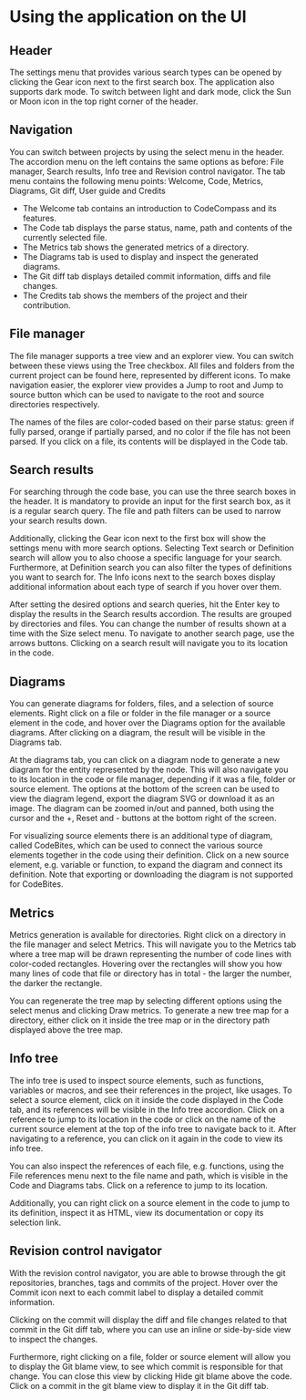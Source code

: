 # Using the application on the UI

## Header

The settings menu that provides various search types can be opened by clicking the Gear icon next to the first search box. The application also supports dark mode. To switch between light and dark mode, click the Sun or Moon icon in the top right corner of the header.

## Navigation

You can switch between projects by using the select menu in the header. The accordion menu on the left contains the same options as before: File manager, Search results, Info tree and Revision control navigator. The tab menu contains the following menu points: Welcome, Code, Metrics, Diagrams, Git diff, User guide and Credits

- The Welcome tab contains an introduction to CodeCompass and its features.
- The Code tab displays the parse status, name, path and contents of the currently selected file.
- The Metrics tab shows the generated metrics of a directory.
- The Diagrams tab is used to display and inspect the generated diagrams.
- The Git diff tab displays detailed commit information, diffs and file changes.
- The Credits tab shows the members of the project and their contribution.

## File manager

The file manager supports a tree view and an explorer view. You can switch between these views using the Tree checkbox. All files and folders from the current project can be found here, represented by different icons. To make navigation easier, the explorer view provides a Jump to root and Jump to source button which can be used to navigate to the root and source directories respectively.

The names of the files are color-coded based on their parse status: green if fully parsed, orange if partially parsed, and no color if the file has not been parsed. If you click on a file, its contents will be displayed in the Code tab.

## Search results

For searching through the code base, you can use the three search boxes in the header. It is mandatory to provide an input for the first search box, as it is a regular search query. The file and path filters can be used to narrow your search results down.

Additionally, clicking the Gear icon next to the first box will show the settings menu with more search options. Selecting Text search or Definition search will allow you to also choose a specific language for your search. Furthermore, at Definition search you can also filter the types of definitions you want to search for. The Info icons next to the search boxes display additional information about each type of search if you hover over them.

After setting the desired options and search queries, hit the Enter key to display the results in the Search results accordion. The results are grouped by directories and files. You can change the number of results shown at a time with the Size select menu. To navigate to another search page, use the arrows buttons. Clicking on a search result will navigate you to its location in the code.

## Diagrams

You can generate diagrams for folders, files, and a selection of source elements. Right click on a file or folder in the file manager or a source element in the code, and hover over the Diagrams option for the available diagrams. After clicking on a diagram, the result will be visible in the Diagrams tab.

At the diagrams tab, you can click on a diagram node to generate a new diagram for the entity represented by the node. This will also navigate you to its location in the code or file manager, depending if it was a file, folder or source element. The options at the bottom of the screen can be used to view the diagram legend, export the diagram SVG or download it as an image. The diagram can be zoomed in/out and panned, both using the cursor and the +, Reset and - buttons at the bottom right of the screen.

For visualizing source elements there is an additional type of diagram, called CodeBites, which can be used to connect the various source elements together in the code using their definition. Click on a new source element, e.g. variable or function, to expand the diagram and connect its definition. Note that exporting or downloading the diagram is not supported for CodeBites.

## Metrics

Metrics generation is available for directories. Right click on a directory in the file manager and select Metrics. This will navigate you to the Metrics tab where a tree map will be drawn representing the number of code lines with color-coded rectangles. Hovering over the rectangles will show you how many lines of code that file or directory has in total - the larger the number, the darker the rectangle.

You can regenerate the tree map by selecting different options using the select menus and clicking Draw metrics. To generate a new tree map for a directory, either click on it inside the tree map or in the directory path displayed above the tree map.

## Info tree

The info tree is used to inspect source elements, such as functions, variables or macros, and see their references in the project, like usages. To select a source element, click on it inside the code displayed in the Code tab, and its references will be visible in the Info tree accordion. Click on a reference to jump to its location in the code or click on the name of the current source element at the top of the info tree to navigate back to it. After navigating to a reference, you can click on it again in the code to view its info tree.

You can also inspect the references of each file, e.g. functions, using the File references menu next to the file name and path, which is visible in the Code and Diagrams tabs. Click on a reference to jump to its location.

Additionally, you can right click on a source element in the code to jump to its definition, inspect it as HTML, view its documentation or copy its selection link.

## Revision control navigator

With the revision control navigator, you are able to browse through the git repositories, branches, tags and commits of the project. Hover over the Commit icon next to each commit label to display a detailed commit information.

Clicking on the commit will display the diff and file changes related to that commit in the Git diff tab, where you can use an inline or side-by-side view to inspect the changes.

Furthermore, right clicking on a file, folder or source element will allow you to display the Git blame view, to see which commit is responsible for that change. You can close this view by clicking Hide git blame above the code. Click on a commit in the git blame view to display it in the Git diff tab.
